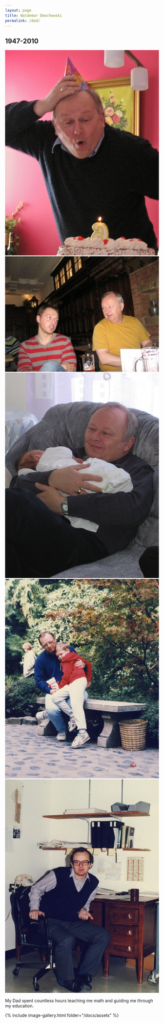 ```yaml
---
layout: page
title: Waldemar Dmochowski
permalink: /dad/
---
```


## 1947-2010

![A picture of my loving father](/docs/assets/waldemar-dmochowski-ottawa-on-photos27.jpeg)
![Another picture of my loving](/docs/assets/waldemar-dmochowski-ottawa-on-photos26.jpeg)
![Another picture of my loving father](/docs/assets/waldemar-dmochowski-ottawa-on-photos25.jpeg)
![Another picture of my loving father](/docs/assets/waldemar-dmochowski-ottawa-on-photos8.jpeg)
![Another picture of my loving father](/docs/assets/waldemar-dmochowski-ottawa-on-photos7.jpeg)

My Dad spent countless hours teaching me math and guiding me through my education.

{% include image-gallery.html folder="/docs/assets" %}